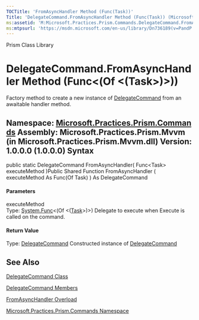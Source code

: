 ```yaml
---
TOCTitle: 'FromAsyncHandler Method (Func(Task))'
Title: 'DelegateCommand.FromAsyncHandler Method (Func(Task)) (Microsoft.Practices.Prism.Commands)'
ms:assetid: 'M:Microsoft.Practices.Prism.Commands.DelegateCommand.FromAsyncHandler(System.Func{System.Threading.Tasks.Task})'
ms:mtpsurl: 'https://msdn.microsoft.com/en-us/library/Dn736189(v=PandP.50)'
---
```


Prism Class Library

DelegateCommand.FromAsyncHandler Method (Func&lt;(Of &lt;(Task&gt;)&gt;))
=============================================================================

Factory method to create a new instance of [DelegateCommand](https://msdn.microsoft.com/t:microsoft.practices.prism.commands.delegatecommand) from an awaitable handler method.

**Namespace:** [Microsoft.Practices.Prism.Commands](https://msdn.microsoft.com/n:microsoft.practices.prism.commands)
**Assembly:** Microsoft.Practices.Prism.Mvvm (in Microsoft.Practices.Prism.Mvvm.dll) Version: 1.0.0.0 (1.0.0.0)
Syntax
------

<span id="syntaxToggle"></span>public static DelegateCommand FromAsyncHandler( Func&lt;Task&gt; executeMethod )Public Shared Function FromAsyncHandler ( executeMethod As Func(Of Task) ) As DelegateCommand
#### Parameters

executeMethod  
Type: [System.Func](http://msdn2.microsoft.com/en-us/library/bb534960)&lt;(Of &lt;([Task](http://msdn2.microsoft.com/en-us/library/dd235678)&gt;)&gt;)
Delegate to execute when Execute is called on the command.

#### Return Value

Type: [DelegateCommand](https://msdn.microsoft.com/t:microsoft.practices.prism.commands.delegatecommand)
Constructed instance of [DelegateCommand](https://msdn.microsoft.com/t:microsoft.practices.prism.commands.delegatecommand)

See Also
--------

<span id="seeAlsoToggle"></span>
[DelegateCommand Class](https://msdn.microsoft.com/t:microsoft.practices.prism.commands.delegatecommand)

[DelegateCommand Members](https://msdn.microsoft.com/allmembers.t:microsoft.practices.prism.commands.delegatecommand)

[FromAsyncHandler Overload](https://msdn.microsoft.com/overload:microsoft.practices.prism.commands.delegatecommand.fromasynchandler)

[Microsoft.Practices.Prism.Commands Namespace](https://msdn.microsoft.com/n:microsoft.practices.prism.commands)
